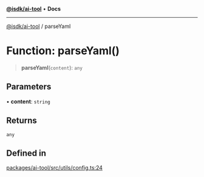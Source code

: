 [**@isdk/ai-tool**](../README.md) • **Docs**

***

[@isdk/ai-tool](../globals.md) / parseYaml

# Function: parseYaml()

> **parseYaml**(`content`): `any`

## Parameters

• **content**: `string`

## Returns

`any`

## Defined in

[packages/ai-tool/src/utils/config.ts:24](https://github.com/isdk/ai-tool.js/blob/fe6b47f429fb128627d2210e367fa914b891d314/src/utils/config.ts#L24)

